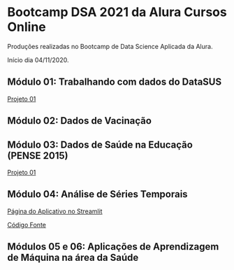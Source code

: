 # Bootcamp DSA 2021 da Alura Cursos Online

Produções realizadas no Bootcamp de Data Science Aplicada da Alura.

Início dia 04/11/2020.

## Módulo 01: Trabalhando com dados do DataSUS
[Projeto 01](./Bruno_Fontana_da_Silva_M01.ipynb)

## Módulo 02: Dados de Vacinação

## Módulo 03: Dados de Saúde na Educação (PENSE 2015)
[Projeto 01](./Bruno_Fontana_da_Silva_M03.ipynb)

## Módulo 04: Análise de Séries Temporais

[Página do Aplicativo no Streamlit](https://share.streamlit.io/fontanads/bootcamp_dsa_2021/main/src/app.py)

[Código Fonte](./src/)

## Módulos 05 e 06: Aplicações de Aprendizagem de Máquina na área da Saúde
